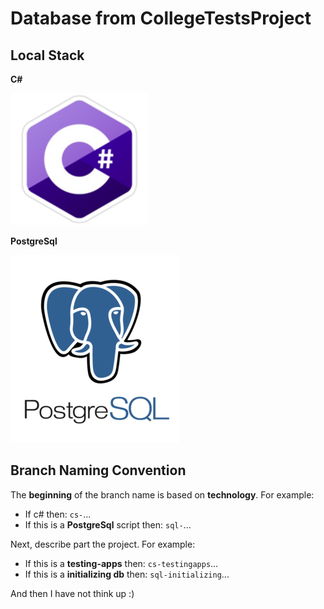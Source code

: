 # Database from CollegeTestsProject

## Local Stack
**C#**

![alt-text](src-for-presentation/cs.png)

**PostgreSql**

![alt-text](src-for-presentation/pgsql.png)


## Branch Naming Convention

The **beginning** of the branch name is based on **technology**. For example:

+ If c# then: `cs-`...
+ If this is a **PostgreSql** script then: `sql-`...

Next, describe part the project. For example:

+ If this is a **testing-apps** then: `cs-testingapps`...
+ If this is a **initializing db** then: `sql-initializing`...

And then I have not think up :)
